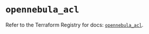 # `opennebula_acl`

Refer to the Terraform Registry for docs: [`opennebula_acl`](https://registry.terraform.io/providers/opennebula/opennebula/1.5.0/docs/resources/acl).
